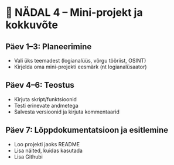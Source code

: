 # 📘 NÄDAL 4 – Mini-projekt ja kokkuvõte

## Päev 1–3: Planeerimine
- Vali üks teemadest (logianalüüs, võrgu tööriist, OSINT)
- Kirjelda oma mini-projekti eesmärk (nt logianalüsaator)

## Päev 4–6: Teostus
- Kirjuta skript/funktsioonid
- Testi erinevate andmetega
- Salvesta versioonid ja kirjuta kommentaarid

## Päev 7: Lõppdokumentatsioon ja esitlemine
- Loo projekti jaoks README
- Lisa näited, kuidas kasutada
- Lisa Githubi
